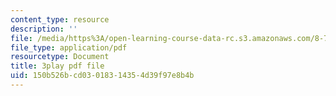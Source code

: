 ```yaml
---
content_type: resource
description: ''
file: /media/https%3A/open-learning-course-data-rc.s3.amazonaws.com/8-701-introduction-to-nuclear-and-particle-physics-fall-2020/150b526bcd03018314354d39f97e8b4b_bltHh3K2_Gs.pdf
file_type: application/pdf
resourcetype: Document
title: 3play pdf file
uid: 150b526b-cd03-0183-1435-4d39f97e8b4b
---
```

